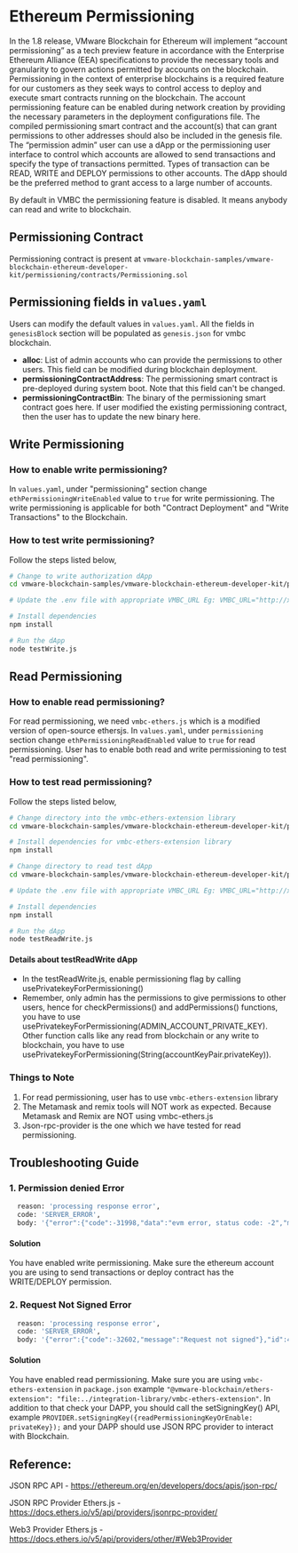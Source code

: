 # Ethereum Permissioning

In the 1.8 release, VMware Blockchain for Ethereum will implement “account permissioning” as a tech preview feature in accordance with the Enterprise Ethereum Alliance (EEA) specifications to provide the necessary tools and granularity to govern actions permitted by accounts on the blockchain. Permissioning in the context of enterprise blockchains is a required feature for our customers as they seek ways to control access to deploy and execute smart contracts running on the blockchain. The account permissioning feature can be enabled during network creation by providing the necessary parameters in the deployment configurations file. The compiled permissioning smart contract and the account(s) that can grant permissions to other addresses should also be included in the genesis file. The “permission admin” user can use a dApp or the permissioning user interface to control which accounts are allowed to send transactions and specify the type of transactions permitted. Types of transaction can be READ, WRITE and DEPLOY permissions to other accounts. The dApp should be the preferred method to grant access to a large number of accounts.

By default in VMBC the permissioning feature is disabled. It means anybody can read and write to blockchain.

## Permissioning Contract
Permissioning contract is present at `vmware-blockchain-samples/vmware-blockchain-ethereum-developer-kit/permissioning/contracts/Permissioning.sol`
 
## Permissioning fields in `values.yaml`

Users can modify the default values in `values.yaml`. All the fields in `genesisBlock` section will be populated as `genesis.json` for vmbc blockchain.
 * **alloc**: List of admin accounts who can provide the permissions to other users. This field can be modified during blockchain deployment.
 * **permissioningContractAddress**: The permissioning smart contract is pre-deployed during system boot. Note that this field can't be changed.
 * **permissioningContractBin**: The binary of the permissioning smart contract goes here. If user modified the existing permissioning contract, then the user has to update the new binary here. 

## Write Permissioning

### How to enable write permissioning?

In `values.yaml`, under "permissioning" section change `ethPermissioningWriteEnabled` value to `true` for write permissioning.
The write permissioning is applicable for both "Contract Deployment" and "Write Transactions" to the Blockchain.

### How to test write permissioning?

Follow the steps listed below,
```sh
# Change to write authorization dApp
cd vmware-blockchain-samples/vmware-blockchain-ethereum-developer-kit/permissioning/sample-dapps/write-authorization

# Update the .env file with appropriate VMBC_URL Eg: VMBC_URL="http://x.x.x.x:8545"

# Install dependencies
npm install

# Run the dApp
node testWrite.js
```

## Read Permissioning

### How to enable read permissioning?

For read permissioning, we need `vmbc-ethers.js` which is a modified version of open-source ethersjs. 
In `values.yaml`, under `permissioning` section change `ethPermissioningReadEnabled` value to `true` for read permissioning. User has to enable both read and write permissioning to test "read permissioning".

### How to test read permissioning?
Follow the steps listed below,
```sh
# Change directory into the vmbc-ethers-extension library
cd vmware-blockchain-samples/vmware-blockchain-ethereum-developer-kit/permissioning/sample-dapps/read-write-authorization/integration-library/vmbc-ethers-extension

# Install dependencies for vmbc-ethers-extension library
npm install

# Change directory to read test dApp
cd vmware-blockchain-samples/vmware-blockchain-ethereum-developer-kit/permissioning/sample-dapps/read-write-authorization/dapp

# Update the .env file with appropriate VMBC_URL Eg: VMBC_URL="http://x.x.x.x:8545" 

# Install dependencies
npm install

# Run the dApp
node testReadWrite.js
```
#### Details about testReadWrite dApp
- In the testReadWrite.js, enable permissioning flag by calling usePrivatekeyForPermissioning()
- Remember, only admin has the permissions to give permissions to other users, hence for checkPermissions() and addPermissions() functions, you have to use usePrivatekeyForPermissioning(ADMIN_ACCOUNT_PRIVATE_KEY). Other function calls like any read from blockchain or any write to blockchain, you have to use usePrivatekeyForPermissioning(String(accountKeyPair.privateKey)).


### Things to Note
1. For read permissioning, user has to use `vmbc-ethers-extension` library
2. The Metamask and remix tools will NOT work as expected. Because Metamask and Remix are NOT using vmbc-ethers.js
3. Json-rpc-provider is the one which we have tested for read permissioning.

## Troubleshooting Guide
### 1. Permission denied Error
```sh
  reason: 'processing response error',
  code: 'SERVER_ERROR',
  body: '{"error":{"code":-31998,"data":"evm error, status code: -2","message":"Permission denied"},"id":58,"jsonrpc":"2.0"}',
```
#### Solution
You have enabled write permissioning. Make sure the ethereum account you are using to send transactions or deploy contract has the WRITE/DEPLOY permission. 
### 2. Request Not Signed Error
```sh 
  reason: 'processing response error',
  code: 'SERVER_ERROR',
  body: '{"error":{"code":-32602,"message":"Request not signed"},"id":47,"jsonrpc":"2.0"}',
```
#### Solution
You have enabled read permissioning. Make sure you are using `vmbc-ethers-extension` in `package.json` example `"@vmware-blockchain/ethers-extension": "file:../integration-library/vmbc-ethers-extension"`. In addition to that check your DAPP, you should call the setSigningKey() API, example `PROVIDER.setSigningKey({readPermissioningKeyOrEnable: privateKey});` and your DAPP should use JSON RPC provider to interact with Blockchain.

## Reference:
JSON RPC API - https://ethereum.org/en/developers/docs/apis/json-rpc/

JSON RPC Provider Ethers.js - https://docs.ethers.io/v5/api/providers/jsonrpc-provider/

Web3 Provider Ethers.js - https://docs.ethers.io/v5/api/providers/other/#Web3Provider

